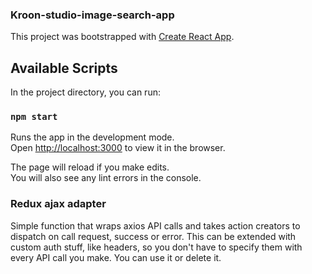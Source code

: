 ### Kroon-studio-image-search-app


This project was bootstrapped with [Create React App](https://github.com/facebook/create-react-app).

## Available Scripts

In the project directory, you can run:

### `npm start`

Runs the app in the development mode.<br>
Open [http://localhost:3000](http://localhost:3000) to view it in the browser.

The page will reload if you make edits.<br>
You will also see any lint errors in the console.

### Redux ajax adapter

Simple function that wraps axios API calls and takes action creators to dispatch on call request, success or error. This can be extended with custom auth stuff, like headers, so you don't have to specify them with every API call you make. You can use it or delete it.

